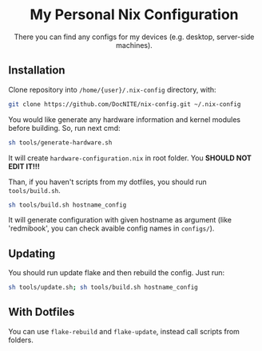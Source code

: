 <div align="center">

# My Personal Nix Configuration

There you can find any configs for my devices (e.g. desktop, server-side machines).

</div>

## Installation

Clone repository into `/home/{user}/.nix-config` directory, with:
```bash
git clone https://github.com/DocNITE/nix-config.git ~/.nix-config
```



You would like generate any hardware information and kernel modules before building. So, run next cmd:
```bash
sh tools/generate-hardware.sh
```
It will create `hardware-configuration.nix` in root folder. You **SHOULD NOT EDIT IT!!!**




Than, if you haven't scripts from my dotfiles, you should run `tools/build.sh`. 
```bash 
sh tools/build.sh hostname_config
```
It will generate configuration with given hostname as argument (like 'redmibook', you can check avaible config names in `configs/`).

## Updating

You should run update flake and then rebuild the config. Just run:
```bash 
sh tools/update.sh; sh tools/build.sh hostname_config
```

## With Dotfiles 

You can use `flake-rebuild` and `flake-update`, instead call scripts from folders.
